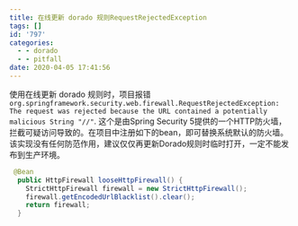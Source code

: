 ```yaml
---
title: 在线更新 dorado 规则RequestRejectedException
tags: []
id: '797'
categories:
  - - dorado
  - - pitfall
date: 2020-04-05 17:41:56
---
```


使用在线更新 dorado 规则时，项目报错`org.springframework.security.web.firewall.RequestRejectedException: The request was rejected because the URL contained a potentially malicious String "//"`. 这个是由Spring Security 5提供的一个HTTP防火墙，拦截可疑访问导致的。在项目中注册如下的bean，即可替换系统默认的防火墙。该实现没有任何防范作用，建议仅仅再更新Dorado规则时临时打开，一定不能发布到生产环境。

```Java
 @Bean
  public HttpFirewall looseHttpFirewall() {
    StrictHttpFirewall firewall = new StrictHttpFirewall();
    firewall.getEncodedUrlBlacklist().clear();
    return firewall;
  }
```